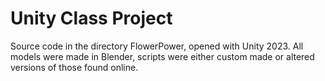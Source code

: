# Unity Class Project

Source code in the directory FlowerPower, opened with Unity 2023. All models were made in Blender, scripts were either custom made or altered versions of those found online.
